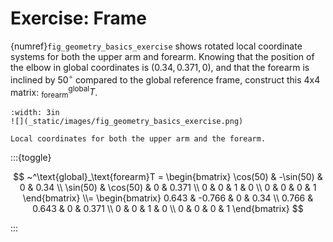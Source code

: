 # Exercise: Frame

{numref}`fig_geometry_basics_exercise` shows rotated local coordinate systems for both the upper arm and forearm. Knowing that the position of the elbow in global coordinates is $(0.34, 0.371, 0)$, and that the forearm is inclined by $50^\circ$ compared to the global reference frame, construct this 4x4 matrix: $^\text{global} _\text{forearm} T$.

```{figure-md} fig_geometry_basics_exercise
:width: 3in
![](_static/images/fig_geometry_basics_exercise.png)

Local coordinates for both the upper arm and the forearm.
```


:::{toggle}

$$
~^\text{global}_\text{forearm}T = \begin{bmatrix}
\cos(50) & -\sin(50) & 0 & 0.34 \\
\sin(50) & \cos(50) & 0 & 0.371 \\
0 & 0 & 1 & 0 \\
0 & 0 & 0 & 1
\end{bmatrix} \\=
\begin{bmatrix}
0.643 & -0.766 & 0 & 0.34 \\
0.766 & 0.643 & 0 & 0.371 \\
0 & 0 & 1 & 0 \\
0 & 0 & 0 & 1
\end{bmatrix}
$$

:::
